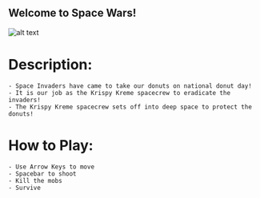 ## Welcome to Space Wars!

<Enter>
<Enter>

![alt text](https://opengameart.org/sites/default/files/Background-1.png)
# Description:
    - Space Invaders have came to take our donuts on national donut day!
    - It is our job as the Krispy Kreme spacecrew to eradicate the invaders!
    - The Krispy Kreme spacecrew sets off into deep space to protect the donuts!




# How to Play:
    - Use Arrow Keys to move
    - Spacebar to shoot
    - Kill the mobs
    - Survive
    
    

    
